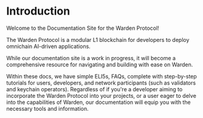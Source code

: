 ﻿---
sidebar_position: 1
id: home-doc
slug: /
---

# Introduction

Welcome to the Documentation Site for the Warden Protocol!

The Warden Protocol is a modular L1 blockchain for developers to deploy omnichain AI-driven applications.

While our documentation site is a work in progress, it will become a comprehensive resource for navigating and building with ease on Warden.

Within these docs, we have simple ELI5s, FAQs, complete with step-by-step tutorials for users, developers, and network participants (such as validators and keychain operators). Regardless of if you're a developer aiming to incorporate the Warden Protocol into your projects, or a user eager to delve into the capabilities of Warden, our documentation will equip you with the necessary tools and information.


